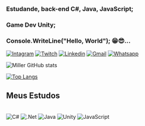 ### Estudande, back-end C#, Java, JavaScript;
### Game Dev Unity;
### Console.WriteLine("Hello, World"); 😁😎...

[![Intagram](https://img.shields.io/badge/Instagram-E4405F?style=for-the-badge&logo=instagram&logoColor=white)](https://www.instagram.com/unknown_profile369/)
[![Twitch](https://img.shields.io/badge/Twitch-9146FF?style=for-the-badge&logo=twitch&logoColor=white)](https://www.twitch.tv/millermx043)
[![Linkedin](https://img.shields.io/badge/LinkedIn-0077B5?style=for-the-badge&logo=linkedin&logoColor=white)](https://www.linkedin.com/in/miller-martins-3246b9210/)
[![Gmail](https://img.shields.io/badge/Gmail-D14836?style=for-the-badge&logo=gmail&logoColor=white)](millermartinsvasco1@gmail.com)
[![Whatsapp](https://img.shields.io/badge/WhatsApp-25D366?style=for-the-badge&logo=whatsapp&logoColor=white)](15996854254)

![Miller GitHub stats](https://github-readme-stats.vercel.app/api?username=xX-Mill3r-Xx&show_icons=true&theme=dark)

[![Top Langs](https://github-readme-stats.vercel.app/api/top-langs/?username=xX-Mill3r-Xx&layout=compact)](https://github.com/xX-Mill3r-Xx/github-readme-stats)
## Meus Estudos
<div stile = "display: inline_block"><br/>
 <img align="center" alt="C#" src="https://img.shields.io/badge/C%23-239120?style=for-the-badge&logo=c-sharp&logoColor=white" />
 <img align="center" alt=".Net" src="https://img.shields.io/badge/.NET-5C2D91?style=for-the-badge&logo=.net&logoColor=white" />
 <img align="center" alt="Java" src="https://img.shields.io/badge/Java-ED8B00?style=for-the-badge&logo=java&logoColor=white" />
<img align="center" alt="Unity" src="https://img.shields.io/badge/Unity-100000?style=for-the-badge&logo=unity&logoColor=white" />
 <img align="center" alt="JavaScript" src="https://img.shields.io/badge/JavaScript-F7DF1E?style=for-the-badge&logo=javascript&logoColor=black" />
<div>

